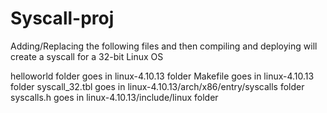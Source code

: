 # Syscall-proj

Adding/Replacing the following files and then compiling and deploying will create a syscall for a 32-bit Linux OS

helloworld folder goes in linux-4.10.13 folder
Makefile goes in linux-4.10.13 folder
syscall_32.tbl goes in linux-4.10.13/arch/x86/entry/syscalls folder
syscalls.h goes in linux-4.10.13/include/linux folder
